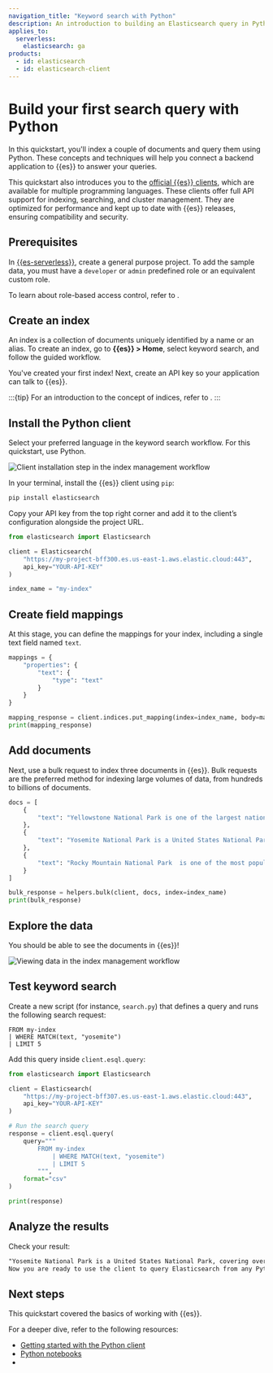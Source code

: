 ```yaml
---
navigation_title: "Keyword search with Python"
description: An introduction to building an Elasticsearch query in Python. 
applies_to:
  serverless:
    elasticsearch: ga
products:
  - id: elasticsearch
  - id: elasticsearch-client
---
```

# Build your first search query with Python

In this quickstart, you'll index a couple of documents and query them using Python.
These concepts and techniques will help you connect a backend application to {{es}} to answer your queries.

This quickstart also introduces you to the [official {{es}} clients](/reference/elasticsearch-clients/index.md), which are available for multiple programming languages.
These clients offer full API support for indexing, searching, and cluster management.
They are optimized for performance and kept up to date with {{es}} releases, ensuring compatibility and security.

## Prerequisites

In [{{es-serverless}}](/solutions/search/serverless-elasticsearch-get-started.md), create a general purpose project. To add the sample data, you must have a `developer` or `admin` predefined role or an equivalent custom role.
<!--
If you're using [{{ech}}](/deploy-manage/deploy/elastic-cloud/cloud-hosted.md) or [running {{es}} locally](/solutions/search/run-elasticsearch-locally.md), start {{es}} and {{kib}}. To add the sample data, log in with a user that has the `superuser` built-in role.
-->
  
To learn about role-based access control, refer to [](/deploy-manage/users-roles/cluster-or-deployment-auth/user-roles.md).

## Create an index

An index is a collection of documents uniquely identified by a name or an alias.
To create an index, go to **{{es}} > Home**, select keyword search, and follow the guided workflow.
<!--
Click **Create a TBD index**.
- If you're using {{es-serverless}}...
- If you're using {{ech}} or running {{es}} locally, go to **{{es}} > Home** and click **Create API index**. Select the semantic search workflow.
-->

You've created your first index!
Next, create an API key so your application can talk to {{es}}.
<!--
TBD: Describe how to create the key
-->
:::{tip}
For an introduction to the concept of indices, refer to [](/manage-data/data-store/index-basics.md).
:::

## Install the Python client

Select your preferred language in the keyword search workflow. For this quickstart, use Python.

![Client installation step in the index management workflow](https://images.contentstack.io/v3/assets/bltefdd0b53724fa2ce/bltbf810f73fd4082fb/67c21c06304ea9790b82ee4d/screenshot-my-index.png)

In your terminal, install the {{es}} client using `pip`:

```py
pip install elasticsearch
```

Copy your API key from the top right corner and add it to the client’s configuration alongside the project URL.

```py
from elasticsearch import Elasticsearch

client = Elasticsearch(
    "https://my-project-bff300.es.us-east-1.aws.elastic.cloud:443",
    api_key="YOUR-API-KEY"
)

index_name = "my-index"
```

## Create field mappings

At this stage, you can define the mappings for your index, including a single text field named `text`.

```py
mappings = {
    "properties": {
        "text": {
            "type": "text"
        }
    }
}

mapping_response = client.indices.put_mapping(index=index_name, body=mappings)
print(mapping_response)
```

## Add documents

Next, use a bulk request to index three documents in {{es}}.
Bulk requests are the preferred method for indexing large volumes of data, from hundreds to billions of documents.

```py
docs = [
    {
        "text": "Yellowstone National Park is one of the largest national parks in the United States. It ranges from the Wyoming to Montana and Idaho, and contains an area of 2,219,791 acress across three different states. Its most famous for hosting the geyser Old Faithful and is centered on the Yellowstone Caldera, the largest super volcano on the American continent. Yellowstone is host to hundreds of species of animal, many of which are endangered or threatened. Most notably, it contains free-ranging herds of bison and elk, alongside bears, cougars and wolves. The national park receives over 4.5 million visitors annually and is a UNESCO World Heritage Site."
    },
    {
        "text": "Yosemite National Park is a United States National Park, covering over 750,000 acres of land in California. A UNESCO World Heritage Site, the park is best known for its granite cliffs, waterfalls and giant sequoia trees. Yosemite hosts over four million visitors in most years, with a peak of five million visitors in 2016. The park is home to a diverse range of wildlife, including mule deer, black bears, and the endangered Sierra Nevada bighorn sheep. The park has 1,200 square miles of wilderness, and is a popular destination for rock climbers, with over 3,000 feet of vertical granite to climb. Its most famous and cliff is the El Capitan, a 3,000 feet monolith along its tallest face."
    },
    {
        "text": "Rocky Mountain National Park  is one of the most popular national parks in the United States. It receives over 4.5 million visitors annually, and is known for its mountainous terrain, including Longs Peak, which is the highest peak in the park. The park is home to a variety of wildlife, including elk, mule deer, moose, and bighorn sheep. The park is also home to a variety of ecosystems, including montane, subalpine, and alpine tundra. The park is a popular destination for hiking, camping, and wildlife viewing, and is a UNESCO World Heritage Site."
    }
]

bulk_response = helpers.bulk(client, docs, index=index_name)
print(bulk_response)
```

## Explore the data

You should be able to see the documents in {{es}}!

![Viewing data in the index management workflow](https://images.contentstack.io/v3/assets/bltefdd0b53724fa2ce/blt0ac36402cde2a645/67d0a443b8764e72b9e8e1f3/view_docs_in_elasticsearch.png)
<!--
To familiarize yourself with this data set, open [Discover](/explore-analyze/discover.md) from the navigation menu or the global search field.
-->

## Test keyword search

Create a new script (for instance, `search.py`) that defines a query and runs the following search request:

```esql
FROM my-index
| WHERE MATCH(text, "yosemite")
| LIMIT 5
```

Add this query inside `client.esql.query`:

```py
from elasticsearch import Elasticsearch

client = Elasticsearch(
	"https://my-project-bff307.es.us-east-1.aws.elastic.cloud:443",
	api_key="YOUR-API-KEY"
)

# Run the search query
response = client.esql.query(
	query="""
    	FROM my-index
        	| WHERE MATCH(text, "yosemite")
        	| LIMIT 5
    	""",
	format="csv"
)

print(response)
```

## Analyze the results

Check your result:

```txt
"Yosemite National Park is a United States National Park, covering over 750,000 acres of land in California. A UNESCO World Heritage Site, the park is best known for its granite cliffs, waterfalls and giant sequoia trees. Yosemite hosts over four million visitors in most years, with a peak of five million visitors in 2016. The park is home to a diverse range of wildlife, including mule deer, black bears, and the endangered Sierra Nevada bighorn sheep. The park has 1,200 square miles of wilderness, and is a popular destination for rock climbers, with over 3,000 feet of vertical granite to climb. Its most famous and cliff is the El Capitan, a 3,000 feet monolith along its tallest face."
Now you are ready to use the client to query Elasticsearch from any Python backend like Flask, Django, etc. Check out the Elasticsearch Python Client documentation to explore further
```

<!--
When you finish your tests and no longer need the sample data set, delete the index:

```console
DELETE /semantic-index
```
-->

## Next steps

This quickstart covered the basics of working with {{es}}.

For a deeper dive, refer to the following resources:

- [Getting started with the Python client](elasticsearch-py://reference/getting-started.md)
- [Python notebooks](https://github.com/elastic/elasticsearch-labs/tree/main/notebooks/README.md)
- [](/manage-data/ingest/ingesting-data-from-applications/ingest-data-with-python-on-elasticsearch-service.md)